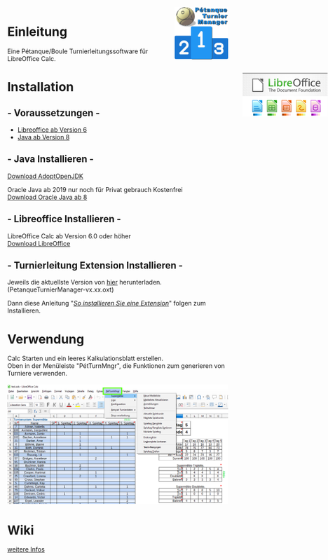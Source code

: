 <img align="right" src="https://github.com/michaelmassee/Petanque-Turnier-Manager/raw/master/doku/images/petanqueturniermanager-logo-256px.png" alt="Logo" height="120">

# Einleitung
Eine Pétanque/Boule Turnierleitungssoftware für LibreOffice Calc.<br>

# Installation

## - Voraussetzungen -

<img style="position:absolute;right: 1px;top: 200px;height: 100px;"
    align="right"
    height="100px"
    src="https://github.com/michaelmassee/Petanque-Turnier-Manager/raw/master/doku/images/libreoffice-logo.png" alt="Logo">



* [Libreoffice ab Version 6](https://de.libreoffice.org/get-help/system-requirements/)
* [Java ab Version 8](https://www.java.com/de/download/help/sysreq.xml)


## - Java Installieren -

[Download AdoptOpenJDK](https://adoptopenjdk.net/)<br>

Oracle Java ab 2019 nur noch für Privat gebrauch Kostenfrei<br>
[Download Oracle Java ab 8](https://www.java.com/de/download/manual.jsp)

## - Libreoffice Installieren -

LibreOffice Calc ab Version 6.0 oder höher<br>
[Download LibreOffice](https://de.libreoffice.org/download/libreoffice-fresh/)

## - Turnierleitung Extension Installieren -

Jeweils die aktuellste Version von [hier](https://github.com/michaelmassee/Petanque-Turnier-Manager/releases)
herunterladen. (PetanqueTurnierManager-vx.xx.oxt)<br>

Dann diese Anleitung "*[So installieren Sie eine Extension](https://help.libreoffice.org/Common/Extension_Manager/de#So_installieren_Sie_eine_Extension)*" folgen zum Installieren.

# Verwendung

Calc Starten und ein leeres Kalkulationsblatt erstellen.<br>
Oben in der Menüleiste "PétTurnMngr", die Funktionen zum generieren von Turniere verwenden.<br><br>
![menue](https://github.com/michaelmassee/Petanque-Turnier-Manager/raw/master/doku/images/menu_windows_2_v20.1.png)

# Wiki
[weitere Infos](https://github.com/michaelmassee/Petanque-Turnier-Manager/wiki)
